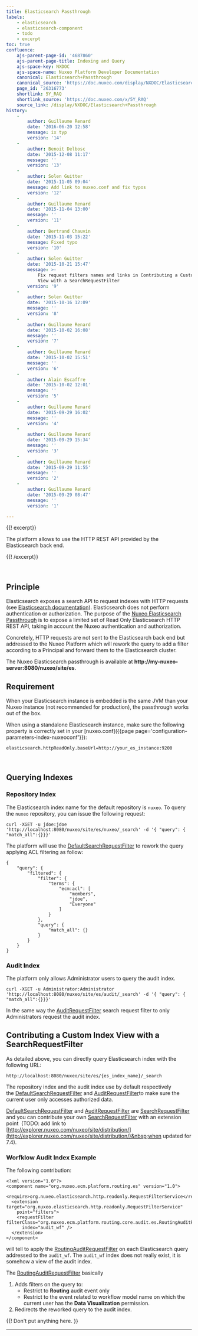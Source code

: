 ```yaml
---
title: Elasticsearch Passthrough
labels:
    - elasticsearch
    - elasticsearch-component
    - todo
    - excerpt
toc: true
confluence:
    ajs-parent-page-id: '4687860'
    ajs-parent-page-title: Indexing and Query
    ajs-space-key: NXDOC
    ajs-space-name: Nuxeo Platform Developer Documentation
    canonical: Elasticsearch+Passthrough
    canonical_source: 'https://doc.nuxeo.com/display/NXDOC/Elasticsearch+Passthrough'
    page_id: '26316773'
    shortlink: 5Y_RAQ
    shortlink_source: 'https://doc.nuxeo.com/x/5Y_RAQ'
    source_link: /display/NXDOC/Elasticsearch+Passthrough
history:
    - 
        author: Guillaume Renard
        date: '2016-06-20 12:58'
        message: ix typ
        version: '14'
    - 
        author: Benoit Delbosc
        date: '2015-12-08 11:17'
        message: ''
        version: '13'
    - 
        author: Solen Guitter
        date: '2015-11-05 09:04'
        message: Add link to nuxeo.conf and fix typos
        version: '12'
    - 
        author: Guillaume Renard
        date: '2015-11-04 13:00'
        message: ''
        version: '11'
    - 
        author: Bertrand Chauvin
        date: '2015-11-03 15:22'
        message: Fixed typo
        version: '10'
    - 
        author: Solen Guitter
        date: '2015-10-21 15:47'
        message: >-
            Fix request filters names and links in Contributing a Custom Index
            View with a SearchRequestFilter
        version: '9'
    - 
        author: Solen Guitter
        date: '2015-10-16 12:09'
        message: ''
        version: '8'
    - 
        author: Guillaume Renard
        date: '2015-10-02 16:08'
        message: ''
        version: '7'
    - 
        author: Guillaume Renard
        date: '2015-10-02 15:51'
        message: ''
        version: '6'
    - 
        author: Alain Escaffre
        date: '2015-10-02 12:01'
        message: ''
        version: '5'
    - 
        author: Guillaume Renard
        date: '2015-09-29 16:02'
        message: ''
        version: '4'
    - 
        author: Guillaume Renard
        date: '2015-09-29 15:34'
        message: ''
        version: '3'
    - 
        author: Guillaume Renard
        date: '2015-09-29 11:55'
        message: ''
        version: '2'
    - 
        author: Guillaume Renard
        date: '2015-09-29 08:47'
        message: ''
        version: '1'

---
```

{{! excerpt}}

The platform allows to use the HTTP REST API provided by the Elasticsearch back end.

{{! /excerpt}}

&nbsp;

## Principle

Elasticsearch exposes a search API to request indexes with HTTP requests (see [Elasticsearch documentation](https://www.elastic.co/guide/en/elasticsearch/reference/current/search-search.html)).&nbsp;Elasticsearch does not perform authentication or authorization. The purpose of the [Nuxeo Elasticsearch Passthrough](https://github.com/nuxeo/nuxeo/tree/master/nuxeo-features/nuxeo-elasticsearch/nuxeo-elasticsearch-http-read-only) is to&nbsp;expose a limited set of Read Only Elasticsearch HTTP REST API, taking in account the Nuxeo authentication and authorization.

Concretely, HTTP requests are not sent to the Elasticsearch&nbsp;back end&nbsp;but addressed to the Nuxeo Platform which will rework the query to add a filter according to a Principal and forward them to the Elasticsearch cluster.

The Nuxeo Elasticsearch passthrough is available at&nbsp;**<span class="nolink">http://my-nuxeo-server:8080/nuxeo/site/es</span>**<span class="nolink">.</span>

## <span class="nolink">Requirement</span>

<span class="nolink">When your Elasticsearch instance is embedded is the same JVM than your Nuxeo instance (not recommended for production), the passthrough works out of the box.</span>

<span class="nolink">When using a standalone Elasticsearch instance, make sure the following property is correctly set in your [nuxeo.conf]({{page page='configuration-parameters-index-nuxeoconf'}}):</span>

```
elasticsearch.httpReadOnly.baseUrl=http://your_es_instance:9200
```

&nbsp;

## Querying Indexes

### Repository Index

The Elasticsearch index name for the default repository is `nuxeo`.&nbsp;To query the `nuxeo` repository, you can issue the following request:

```
curl -XGET -u jdoe:jdoe  'http://localhost:8080/nuxeo/site/es/nuxeo/_search' -d '{ "query": { "match_all":{}}}'
```

The platform will use the [DefaultSearchRequestFilter](https://github.com/nuxeo/nuxeo/blob/master/nuxeo-features/nuxeo-elasticsearch/nuxeo-elasticsearch-http-read-only/src/main/java/org/nuxeo/elasticsearch/http/readonly/filter/SearchRequestFilter.java)&nbsp;to rework the query applying ACL filtering as follow:

```
{
    "query": {
        "filtered": {
            "filter": {
                "terms": {
                    "ecm:acl": [
                        "members", 
                        "jdoe", 
                        "Everyone"
                    ]
                }
            }, 
            "query": {
                "match_all": {}
            }
        }
    }
}
```

### <span style="color: rgb(0,0,0);">Audit Index</span>

The platform only allows Administrator users to query the audit index.

```
curl -XGET -u Administrator:Administrator  'http://localhost:8080/nuxeo/site/es/audit/_search' -d '{ "query": { "match_all":{}}}'
```

In the same way the [AuditRequestFilter](https://github.com/nuxeo/nuxeo/blob/master/nuxeo-features/nuxeo-elasticsearch/nuxeo-elasticsearch-http-read-only/src/main/java/org/nuxeo/elasticsearch/http/readonly/filter/AuditRequestFilter.java)&nbsp;search request filter to only Administrators request the audit index.

## Contributing a Custom Index View with a SearchRequestFilter

As detailed above, you can directly query Elasticsearch index with the following URL:

```
http://localhost:8080/nuxeo/site/es/{es_index_name}/_search
```

The repository index and the audit index use by default respectively the&nbsp;[DefaultSearchRequestFilter](https://github.com/nuxeo/nuxeo/blob/master/nuxeo-features/nuxeo-elasticsearch/nuxeo-elasticsearch-http-read-only/src/main/java/org/nuxeo/elasticsearch/http/readonly/filter/DefaultSearchRequestFilter.java)&nbsp;and&nbsp;[AuditRequestFilter](https://github.com/nuxeo/nuxeo/blob/master/nuxeo-features/nuxeo-elasticsearch/nuxeo-elasticsearch-http-read-only/src/main/java/org/nuxeo/elasticsearch/http/readonly/filter/AuditRequestFilter.java)to make sure the current user only accesses authorized data.

[DefaultSearchRequestFilter](https://github.com/nuxeo/nuxeo/blob/master/nuxeo-features/nuxeo-elasticsearch/nuxeo-elasticsearch-http-read-only/src/main/java/org/nuxeo/elasticsearch/http/readonly/filter/DefaultSearchRequestFilter.java)&nbsp;and&nbsp;[AuditRequestFilter](https://github.com/nuxeo/nuxeo/blob/master/nuxeo-features/nuxeo-elasticsearch/nuxeo-elasticsearch-http-read-only/src/main/java/org/nuxeo/elasticsearch/http/readonly/filter/AuditRequestFilter.java)&nbsp;are&nbsp;[SearchRequestFilter](https://github.com/nuxeo/nuxeo/blob/master/nuxeo-features/nuxeo-elasticsearch/nuxeo-elasticsearch-http-read-only/src/main/java/org/nuxeo/elasticsearch/http/readonly/filter/SearchRequestFilter.java) and you can contribute your own&nbsp;[SearchRequestFilter](https://github.com/nuxeo/nuxeo/blob/master/nuxeo-features/nuxeo-elasticsearch/nuxeo-elasticsearch-http-read-only/src/main/java/org/nuxeo/elasticsearch/http/readonly/filter/SearchRequestFilter.java)&nbsp;with an extension point &nbsp;(TODO: add link to [http://explorer.nuxeo.com/nuxeo/site/distribution/](http://explorer.nuxeo.com/nuxeo/site/distribution/)&nbsp;when updated for 7.4).

### Worfklow Audit Index Example

The following contribution:

```
<?xml version="1.0"?>
<component name="org.nuxeo.ecm.platform.routing.es" version="1.0">
  <require>org.nuxeo.elasticsearch.http.readonly.RequestFilterService</require>
  <extension target="org.nuxeo.elasticsearch.http.readonly.RequestFilterService"
    point="filters">
    <requestFilter filterClass="org.nuxeo.ecm.platform.routing.core.audit.es.RoutingAuditRequestFilter"
      index="audit_wf" />
  </extension>
</component>
```

will tell to apply the&nbsp;[RoutingAuditRequestFilter](https://github.com/nuxeo/nuxeo-platform-document-routing/blob/master/nuxeo-routing-core/src/main/java/org/nuxeo/ecm/platform/routing/core/audit/es/RoutingAuditRequestFilter.java) on each Elasticsearch query addressed to the `audit_wf`.&nbsp;The&nbsp;`audit_wf`&nbsp;index does not really exist, it is somehow a view of the audit index.

The&nbsp;[RoutingAuditRequestFilter](https://github.com/nuxeo/nuxeo-platform-document-routing/blob/master/nuxeo-routing-core/src/main/java/org/nuxeo/ecm/platform/routing/core/audit/es/RoutingAuditRequestFilter.java)&nbsp;basically

1.  Adds filters on the query to:
    *   Restrict to **Routing** audit event only
    *   Restrict to the event related to workflow model name on which the current user&nbsp;has the **Data Visualization**&nbsp;permission.
2.  Redirects the reworked query to the audit index.

{{! Don't put anything here. }}

* * *